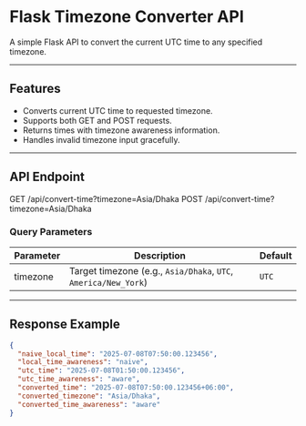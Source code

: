# Flask Timezone Converter API

A simple Flask API to convert the current UTC time to any specified timezone.

---

## Features

- Converts current UTC time to requested timezone.
- Supports both GET and POST requests.
- Returns times with timezone awareness information.
- Handles invalid timezone input gracefully.

---

## API Endpoint


GET /api/convert-time?timezone=Asia/Dhaka
POST /api/convert-time?timezone=Asia/Dhaka


### Query Parameters

| Parameter | Description                                   | Default |
| --------- | --------------------------------------------- | ------- |
| timezone  | Target timezone (e.g., `Asia/Dhaka`, `UTC`, `America/New_York`) | `UTC`   |

---

## Response Example

```json
{
  "naive_local_time": "2025-07-08T07:50:00.123456",
  "local_time_awareness": "naive",
  "utc_time": "2025-07-08T01:50:00.123456",
  "utc_time_awareness": "aware",
  "converted_time": "2025-07-08T07:50:00.123456+06:00",
  "converted_timezone": "Asia/Dhaka",
  "converted_time_awareness": "aware"
}


